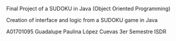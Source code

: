 Final Project of a SUDOKU in Java (Object Oriented Programming)

Creation of interface and logic from a SUDOKU game in Java

A01701095
Guadalupe Paulina López Cuevas
3er Semestre ISDR
